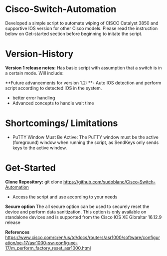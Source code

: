 # Cisco-Switch-Automation
Developed a simple script to automate wiping of CISCO Catalyst 3850 and supportive IOS version for other Cisco models. Please read the instruction below on Get-started section before beginning to initate the script. 


# Version-History

**Version 1 release notes:**
Has basic script with assumption that a switch is in a certain mode.
Will include:

**Future advancements for version 1.2:
**- Auto IOS detection and perform script according to detected IOS in the system.
-  better error handling
-  Advanced concepts to handle wait time

# Shortcomings/ Limitations
- PuTTY Window Must Be Active: The PuTTY window must be the active (foreground) window when running the script, as SendKeys only sends keys to the active window.


# Get-Started
**Clone Repository:** git clone https://github.com/sudoblanc/Cisco-Switch-Automation 
- Access the script and use according to your needs
  



**Secure option**
The all secure option can be used to securely reset the device and perform data sanitization. This option is only available on standalone devices and is supported from the Cisco IOS XE Gibraltar 16.12.9 release

**References**
https://www.cisco.com/c/en/us/td/docs/routers/asr1000/software/configuration/xe-17/asr1000-sw-config-xe-17/m_perform_factory_reset_asr1000.html
